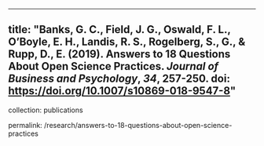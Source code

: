 -----
title: "Banks, G. C., Field, J. G., Oswald, F. L., O’Boyle, E. H., Landis, R. S., Rogelberg, S., G., & Rupp, D., E. (2019). Answers to 18 Questions About Open Science Practices. <i>Journal of Business and Psychology</i>, <i>34</i>, 257-250. doi: https://doi.org/10.1007/s10869-018-9547-8"
-----
collection: publications

permalink: /research/answers-to-18-questions-about-open-science-practices



